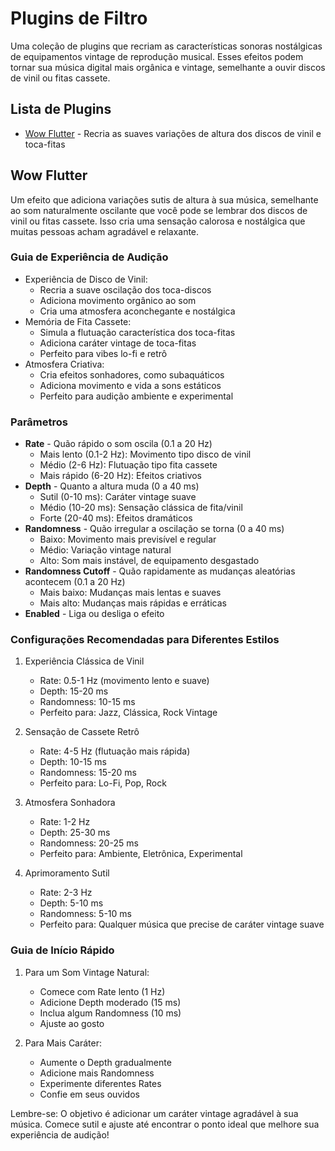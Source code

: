 # Plugins de Filtro

Uma coleção de plugins que recriam as características sonoras nostálgicas de equipamentos vintage de reprodução musical. Esses efeitos podem tornar sua música digital mais orgânica e vintage, semelhante a ouvir discos de vinil ou fitas cassete.

## Lista de Plugins

- [Wow Flutter](#wow-flutter) - Recria as suaves variações de altura dos discos de vinil e toca-fitas

## Wow Flutter

Um efeito que adiciona variações sutis de altura à sua música, semelhante ao som naturalmente oscilante que você pode se lembrar dos discos de vinil ou fitas cassete. Isso cria uma sensação calorosa e nostálgica que muitas pessoas acham agradável e relaxante.

### Guia de Experiência de Audição
- Experiência de Disco de Vinil:
  - Recria a suave oscilação dos toca-discos
  - Adiciona movimento orgânico ao som
  - Cria uma atmosfera aconchegante e nostálgica
- Memória de Fita Cassete:
  - Simula a flutuação característica dos toca-fitas
  - Adiciona caráter vintage de toca-fitas
  - Perfeito para vibes lo-fi e retrô
- Atmosfera Criativa:
  - Cria efeitos sonhadores, como subaquáticos
  - Adiciona movimento e vida a sons estáticos
  - Perfeito para audição ambiente e experimental

### Parâmetros
- **Rate** - Quão rápido o som oscila (0.1 a 20 Hz)
  - Mais lento (0.1-2 Hz): Movimento tipo disco de vinil
  - Médio (2-6 Hz): Flutuação tipo fita cassete
  - Mais rápido (6-20 Hz): Efeitos criativos
- **Depth** - Quanto a altura muda (0 a 40 ms)
  - Sutil (0-10 ms): Caráter vintage suave
  - Médio (10-20 ms): Sensação clássica de fita/vinil
  - Forte (20-40 ms): Efeitos dramáticos
- **Randomness** - Quão irregular a oscilação se torna (0 a 40 ms)
  - Baixo: Movimento mais previsível e regular
  - Médio: Variação vintage natural
  - Alto: Som mais instável, de equipamento desgastado
- **Randomness Cutoff** - Quão rapidamente as mudanças aleatórias acontecem (0.1 a 20 Hz)
  - Mais baixo: Mudanças mais lentas e suaves
  - Mais alto: Mudanças mais rápidas e erráticas
- **Enabled** - Liga ou desliga o efeito

### Configurações Recomendadas para Diferentes Estilos

1. Experiência Clássica de Vinil
   - Rate: 0.5-1 Hz (movimento lento e suave)
   - Depth: 15-20 ms
   - Randomness: 10-15 ms
   - Perfeito para: Jazz, Clássica, Rock Vintage

2. Sensação de Cassete Retrô
   - Rate: 4-5 Hz (flutuação mais rápida)
   - Depth: 10-15 ms
   - Randomness: 15-20 ms
   - Perfeito para: Lo-Fi, Pop, Rock

3. Atmosfera Sonhadora
   - Rate: 1-2 Hz
   - Depth: 25-30 ms
   - Randomness: 20-25 ms
   - Perfeito para: Ambiente, Eletrônica, Experimental

4. Aprimoramento Sutil
   - Rate: 2-3 Hz
   - Depth: 5-10 ms
   - Randomness: 5-10 ms
   - Perfeito para: Qualquer música que precise de caráter vintage suave

### Guia de Início Rápido

1. Para um Som Vintage Natural:
   - Comece com Rate lento (1 Hz)
   - Adicione Depth moderado (15 ms)
   - Inclua algum Randomness (10 ms)
   - Ajuste ao gosto

2. Para Mais Caráter:
   - Aumente o Depth gradualmente
   - Adicione mais Randomness
   - Experimente diferentes Rates
   - Confie em seus ouvidos

Lembre-se: O objetivo é adicionar um caráter vintage agradável à sua música. Comece sutil e ajuste até encontrar o ponto ideal que melhore sua experiência de audição!
